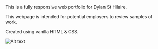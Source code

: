 This is a fully responsive web portfolio for Dylan St Hilaire.

This webpage is intended for potential employers to review samples of work.

Created using vanilla HTML & CSS.

![Alt text](assets/webpagelanding.png)
